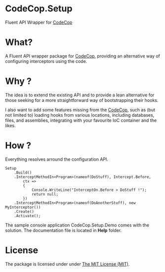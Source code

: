 # CodeCop.Setup
Fluent API Wrapper for [CodeCop][2]

What?
====

A Fluent API wrapper package for [CodeCop][2], providing an alternative way of configuring interceptors using the code.

Why ?
====

The idea is to extend the existing API and to provide a lean alternative for those seeking for a more straightforward way of bootstrapping their hooks.

I also want to add some features missing from the [CodeCop][2], such as (but not limited to) loading hooks from various locations, including databases, files, and assemblies, integrating with your favourite IoC container and the likes. 

How ?
====

Everything resolves arround the configuration API.
  
    Setup
        .Build()
        .InterceptMethodIn<Program>(nameof(DoStuff), Intercept.Before,
            ctx =>
            {
                Console.WriteLine("InterceptOn.Before > DoStuff !");
                return null;
            })
        .InterceptMethodIn<Program>(nameof(DoAnotherStuff), new MyInterceptor())
        .Create()
        .Activate();

The sample console application CodeCop.Setup.Demo comes with the solution.
The documentation file is located in <b>Help</b> folder.

License
====

The package is licensed under under [The MIT License (MIT)][1].


[1]: http://opensource.org/licenses/MIT
[2]: http://getcodecop.com
